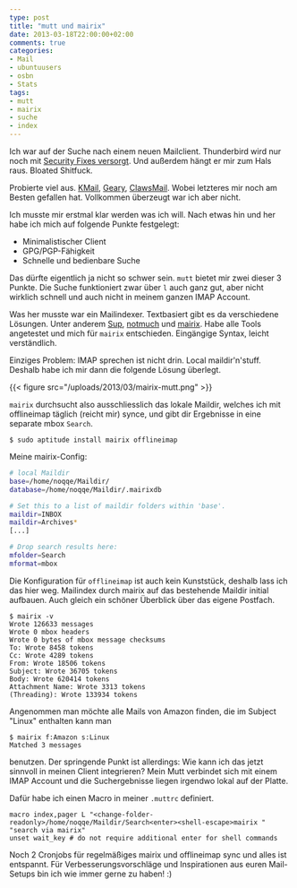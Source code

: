 ```yaml
---
type: post
title: "mutt und mairix"
date: 2013-03-18T22:00:00+02:00
comments: true
categories:
- Mail
- ubuntuusers
- osbn
- Stats
tags:
- mutt
- mairix
- suche
- index
---
```


Ich war auf der Suche nach einem neuen Mailclient. Thunderbird
wird nur noch mit [Security Fixes versorgt](http://www.golem.de/news/e-mail-client-mozilla-will-thunderbird-nicht-mehr-weiterentwickeln-1207-93038.html).
Und außerdem hängt er mir zum Hals raus. Bloated Shitfuck.

Probierte viel aus. [KMail](http://userbase.kde.org/KMail), [Geary](http://yorba.org/geary/),
[ClawsMail](http://www.claws-mail.org/). Wobei letzteres mir noch am Besten
gefallen hat. Vollkommen überzeugt war ich aber nicht.

Ich musste mir erstmal klar werden was ich will. Nach etwas hin und her habe ich
mich auf folgende Punkte festgelegt:

* Minimalistischer Client
* GPG/PGP-Fähigkeit
* Schnelle und bedienbare Suche

Das dürfte eigentlich ja nicht so schwer sein. `mutt` bietet mir zwei
dieser 3 Punkte. Die Suche funktioniert zwar über `l` auch ganz gut, aber
nicht wirklich schnell und auch nicht in meinem ganzen IMAP Account.

Was her musste war ein Mailindexer. Textbasiert gibt es da verschiedene
Lösungen. Unter anderem [Sup](http://sup.rubyforge.org/),
[notmuch](http://notmuchmail.org/) und
[mairix](http://www.rpcurnow.force9.co.uk/mairix/).  Habe alle Tools
angetestet und mich für `mairix` entschieden. Eingängige Syntax, leicht
verständlich.

Einziges Problem: IMAP sprechen ist nicht drin. Local maildir'n'stuff. Deshalb
habe ich mir dann die folgende Lösung überlegt.

{{< figure src="/uploads/2013/03/mairix-mutt.png" >}}

`mairix` durchsucht also ausschliesslich das lokale Maildir, welches ich mit
offlineimap täglich (reicht mir) synce, und gibt dir Ergebnisse in eine
separate mbox `Search`.

```
$ sudo aptitude install mairix offlineimap
```

Meine mairix-Config:

``` bash
# local Maildir
base=/home/noqqe/Maildir/
database=/home/noqqe/Maildir/.mairixdb

# Set this to a list of maildir folders within 'base'.
maildir=INBOX
maildir=Archives*
[...]

# Drop search results here:
mfolder=Search
mformat=mbox
```

Die Konfiguration für `offlineimap` ist auch kein Kunststück, deshalb lass ich
das hier weg. Mailindex durch mairix auf das bestehende Maildir initial aufbauen.
Auch gleich ein schöner Überblick über das eigene Postfach.

```
$ mairix -v
Wrote 126633 messages
Wrote 0 mbox headers
Wrote 0 bytes of mbox message checksums
To: Wrote 8458 tokens
Cc: Wrote 4289 tokens
From: Wrote 18506 tokens
Subject: Wrote 36705 tokens
Body: Wrote 620414 tokens
Attachment Name: Wrote 3313 tokens
(Threading): Wrote 133934 tokens
```

Angenommen man möchte alle Mails von Amazon finden, die im Subject "Linux"
enthalten kann man

```
$ mairix f:Amazon s:Linux
Matched 3 messages
```

benutzen. Der springende Punkt ist allerdings: Wie kann ich das jetzt sinnvoll
in meinen Client integrieren? Mein Mutt verbindet sich mit einem IMAP Account
und die Suchergebnisse liegen irgendwo lokal auf der Platte.

Dafür habe ich einen Macro in meiner `.muttrc` definiert.

```
macro index,pager L "<change-folder-readonly>/home/noqqe/Maildir/Search<enter><shell-escape>mairix " "search via mairix"
unset wait_key # do not require additional enter for shell commands
```

Noch 2 Cronjobs für regelmäßiges mairix und offlineimap sync und alles ist
entspannt.  Für Verbesserungsvorschläge und Inspirationen aus euren
Mail-Setups bin ich wie immer gerne zu haben! :)

